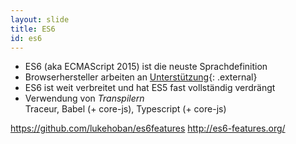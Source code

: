 ```yaml
---
layout: slide
title: ES6
id: es6
---
```

* ES6 (aka ECMAScript 2015) ist die neuste Sprachdefinition
* Browserhersteller arbeiten an [Unterstützung](http://kangax.github.io/compat-table/es6/){: .external}
* ES6 ist weit verbreitet und hat ES5 fast vollständig verdrängt
* Verwendung von _Transpilern_<br/>
  Traceur, Babel (+ core-js), Typescript (+ core-js) 
  
  
https://github.com/lukehoban/es6features
http://es6-features.org/

